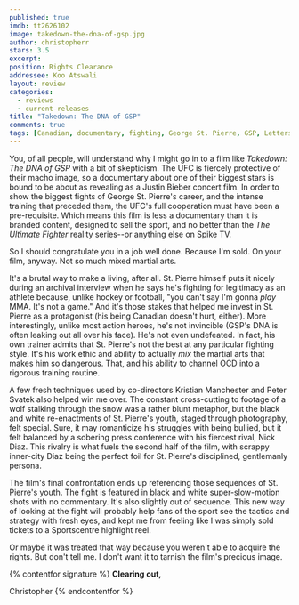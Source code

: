 ```yaml
---
published: true
imdb: tt2626102
image: takedown-the-dna-of-gsp.jpg
author: christopherr
stars: 3.5
excerpt: 
position: Rights Clearance
addressee: Koo Atswali
layout: review
categories: 
  - reviews
  - current-releases
title: "Takedown: The DNA of GSP"
comments: true
tags: [Canadian, documentary, fighting, George St. Pierre, GSP, Letters, mixed martial arts, MMA, UFC]
---
```

You, of all people, will understand why I might go in to a film like _Takedown: The DNA of GSP_  with a bit of skepticism.  The UFC is fiercely protective of their macho image, so a documentary about one of their biggest stars is bound to be about as revealing as a Justin Bieber concert film. In order to show the biggest fights of George St. Pierre's career, and the intense training that preceded them, the UFC's full cooperation must have been a pre-requisite. Which means this film is less a documentary than it is branded content, designed to sell the sport, and no better than the _The Ultimate Fighter_ reality series--or anything else on Spike TV.  

So I should congratulate you in a job well done. Because I'm sold. On your film, anyway. Not so much mixed martial arts.

It's a brutal way to make a living, after all.  St. Pierre himself puts it nicely during an archival interview when he says he's fighting for legitimacy as an athlete because, unlike hockey or football, "you can't say I'm gonna _play_ MMA. It's not a game." And it's those stakes that helped me invest in St. Pierre as a protagonist (his being Canadian doesn't hurt, either). More interestingly, unlike most action heroes, he's not invincible (GSP's DNA is often leaking out all over his face). He's not even undefeated. In fact, his own trainer admits that St. Pierre's not the best at any particular fighting style. It's his work ethic and ability to actually _mix_ the martial arts that makes him so dangerous.  That, and his ability to channel OCD into a rigorous training routine.

A few fresh techniques used by co-directors Kristian Manchester and Peter Svatek also helped win me over. The constant cross-cutting to footage of a wolf stalking through the snow was a rather blunt metaphor, but the black and white re-enactments of St. Pierre's youth, staged through photography, felt special. Sure, it may romanticize his struggles with being bullied, but it felt balanced by a sobering press conference with his fiercest rival, Nick Diaz.  This rivalry is what fuels the second half of the film, with scrappy inner-city Diaz being the perfect foil for St. Pierre's disciplined, gentlemanly persona.

The film's final confrontation ends up referencing those sequences of St. Pierre's youth. The fight is featured in black and white super-slow-motion shots with no commentary. It's also slightly out of sequence. This new way of looking at the fight will probably help fans of the sport see the tactics and strategy with fresh eyes, and kept me from feeling like I was simply sold tickets to a Sportscentre highlight reel.

Or maybe it was treated that way because you weren't able to acquire the rights.  But don't tell me. I don't want it to tarnish the film's precious image.

{% contentfor signature %}
**Clearing out,**

Christopher
{% endcontentfor %}